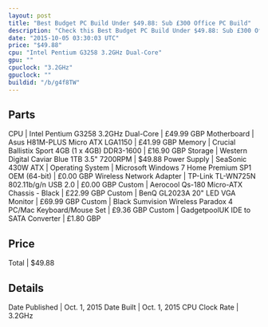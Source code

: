 ```yaml
---
layout: post
title: "Best Budget PC Build Under $49.88: Sub £300 Office PC Build"
description: "Check this Best Budget PC Build Under $49.88: Sub £300 Office PC Build. CPU: Intel Pentium G3258 3.2GHz Dual-Core, Motherboard: Asus H81M-PLUS Micro ATX LGA1150, Memory: C"
date: "2015-10-05 03:30:03 UTC"
price: "$49.88"
cpu: "Intel Pentium G3258 3.2GHz Dual-Core"
gpu: ""
cpuclock: "3.2GHz"
gpuclock: ""
buildid: "/b/g4f8TW"
---
```


## Parts

CPU | Intel Pentium G3258 3.2GHz Dual-Core | £49.99 GBP
Motherboard | Asus H81M-PLUS Micro ATX LGA1150 | £41.99 GBP
Memory | Crucial Ballistix Sport 4GB (1 x 4GB) DDR3-1600 | £16.90 GBP
Storage | Western Digital Caviar Blue 1TB 3.5" 7200RPM | $49.88
Power Supply | SeaSonic 430W ATX | 
Operating System | Microsoft Windows 7 Home Premium SP1 OEM (64-bit) | £0.00 GBP
Wireless Network Adapter | TP-Link TL-WN725N 802.11b/g/n USB 2.0 | £0.00 GBP
Custom | Aerocool Qs-180 Micro-ATX Chassis - Black | £22.99 GBP
Custom | BenQ GL2023A 20" LED VGA Monitor | £69.99 GBP
Custom | Black Sumvision Wireless Paradox 4 PC/Mac Keyboard/Mouse Set | £9.36 GBP
Custom | GadgetpoolUK IDE to SATA Converter | £1.80 GBP

## Price

Total | $49.88

## Details

Date Published | Oct. 1, 2015
Date Built | Oct. 1, 2015
CPU Clock Rate | 3.2GHz
